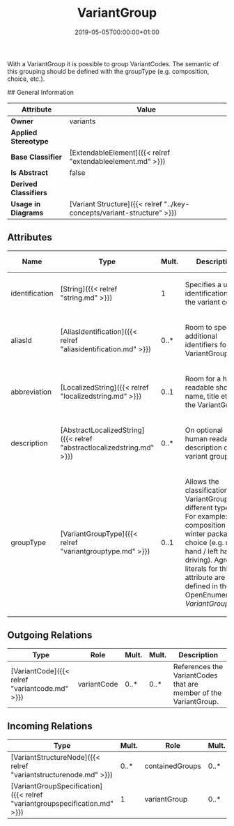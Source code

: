 ﻿---
title: VariantGroup
toc: false
type: specs
date: "2019-05-05T00:00:00+01:00"
draft: false
menu_name: vec120

# Prev/next pager order (if `docs_section_pager` enabled in `params.toml`)
weight: 
---
<html>   <head>     </head>   <body>     <p> With a VariantGroup it is possible to group VariantCodes. The semantic of this grouping should be defined with the groupType (e.g. composition, choice, etc.).      </p>    </body> </html> 
## General Information

| Attribute               | Value |
|-------------------------|-------|
| **Owner**               | variants |
| **Applied Stereotype**  |   |
| **Base Classifier**     | [ExtendableElement]({{< relref "extendableelement.md" >}})<br/>  |
| **Is Abstract**         | false |
| **Derived Classifiers** |   |
| **Usage in Diagrams**   | [Variant Structure]({{< relref "../key-concepts/variant-structure" >}})<br/>  |

## Attributes
|  Name  |  Type  |  Mult.  |  Description  |  Owning Classifier  |
|--------|--------|---------|---------------|--------------|
|identification | [String]({{< relref "string.md" >}}) | 1 | <html><body><p>Specifies a unique identification of the variant code. </p></body></html> | [VariantGroup]({{< relref "variantgroup.md" >}}) |
|aliasId | [AliasIdentification]({{< relref "aliasidentification.md" >}}) | 0..* | <html>   <head>     </head>   <body>     <p> Room to specify additional identifiers for the VariantGroup.      </p>  </body> </html> | [VariantGroup]({{< relref "variantgroup.md" >}}) |
|abbreviation | [LocalizedString]({{< relref "localizedstring.md" >}}) | 0..1 | <html>   <head>     </head>   <body>     <p> Room for a human readable short name, title etc. of the VariantGroup.      </p>  </body> </html> | [VariantGroup]({{< relref "variantgroup.md" >}}) |
|description | [AbstractLocalizedString]({{< relref "abstractlocalizedstring.md" >}}) | 0..* | <html><body><p>On optional human readable description of the variant group. </p></body></html> | [VariantGroup]({{< relref "variantgroup.md" >}}) |
|groupType | [VariantGroupType]({{< relref "variantgrouptype.md" >}}) | 0..1 | <html>   <head>     </head>   <body>     <p> Allows the classification of a VariantGroups into different types. For example: - composition (e.g. winter package) - choice (e.g. right hand / left hand driving). Agreed literals for this attribute are defined in the OpenEnumeration <i>VariantGroupType.</i>      </p>  </body> </html> | [VariantGroup]({{< relref "variantgroup.md" >}}) |

## Outgoing Relations
|    Type  |   Role   |   Mult.   |   Mult.   |   Description   |
|----------|----------|-----------|-----------|-----------------|
| [VariantCode]({{< relref "variantcode.md" >}}) | variantCode | 0..* | 0..* | References the VariantCodes that are member of the VariantGroup.   |
##  Incoming Relations
|    Type  |   Mult.  |   Role    |   Mult.   |   Description  |
|----------|----------|-----------|-----------|----------------|
| [VariantStructureNode]({{< relref "variantstructurenode.md" >}}) | 0..* | containedGroups | 0..* |  |
| [VariantGroupSpecification]({{< relref "variantgroupspecification.md" >}}) | 1 | variantGroup | 0..* | Specifies the individual VariantGroups defined in the VariantGroupSpecification.  |
